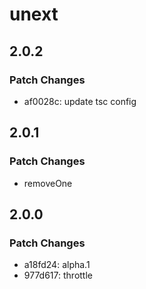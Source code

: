 # unext

## 2.0.2

### Patch Changes

- af0028c: update tsc config

## 2.0.1

### Patch Changes

- removeOne

## 2.0.0

### Patch Changes

- a18fd24: alpha.1
- 977d617: throttle
